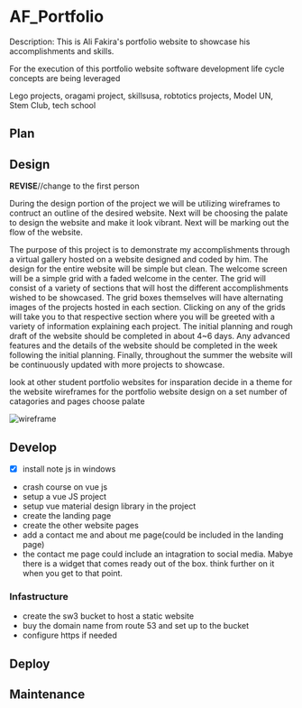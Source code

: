 # AF_Portfolio
Description:  This is Ali Fakira's portfolio website to showcase his accomplishments and skills. 

For the execution of this portfolio website software development life cycle concepts are being leveraged 

Lego projects, oragami project, skillsusa, robtotics projects, Model UN, Stem Club, tech school

## Plan



## Design
 **REVISE**//change to the first person 

During the design portion of the project we will be utilizing wireframes to contruct an outline of the desired website. Next will be choosing the palate to design the website and make it look vibrant. Next will be marking out the flow of the website. 

The purpose of this project is to demonstrate my accomplishments through a virtual gallery hosted on a website designed and coded by him. The design for the entire website will be simple but clean. The welcome screen will be a simple grid with a faded welcome in the center. The grid will consist of a variety of sections that will host the different accomplishments wished to be showcased. The grid boxes themselves will have alternating images of the projects hosted in each section. Clicking on any of the grids will take you to that respective section where you will be greeted with a variety of information explaining each project. The initial planning and rough draft of the website should be completed in about 4~6 days. Any advanced features and the details of the website should be completed in the week following the initial planning. Finally, throughout the summer the website will be continuously updated with more projects to showcase. 

look at other student portfolio websites for insparation 
decide in a theme for the website
wireframes for the portfolio website 
design on a set number of catagories and pages 
choose palate 

![wireframe](./assets/wireframe.jpg)

## Develop

- [X] install note js in windows
- crash course on vue js 
- setup a vue JS project 
- setup vue material design library in the project 
- create the landing page
- create the other website pages 
- add a contact me and about me page(could be included in the landing page)
- the contact me page could include an intagration to social media. Mabye there is a widget that comes ready out of the box. think further on it when you get to that point. 

### Infastructure 

- create the sw3 bucket to host a static website
- buy the domain name from route 53 and set up to the bucket
- configure https if needed 

## Deploy
## Maintenance

